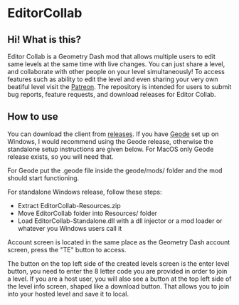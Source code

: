 # EditorCollab

## Hi! What is this?

Editor Collab is a Geometry Dash mod that allows multiple users to edit same levels at the same time with live changes. You can just share a level, and collaborate with other people on your level simultaneously! To access features such as ability to edit the level and even sharing your very own beatiful level visit the [Patreon](https://www.patreon.com/alk1m123). The repository is intended for users to submit bug reports, feature requests, and download releases for Editor Collab. 

## How to use

You can download the client from [releases](https://github.com/altalk23/EditorCollab/releases/latest). If you have [Geode](https://github.com/geode-sdk/geode) set up on Windows, I would recommend using the Geode release, otherwise the standalone setup instructions are given below. For MacOS only Geode release exists, so you will need that.  

For Geode put the .geode file inside the geode/mods/ folder and the mod should start functioning.

For standalone Windows release, follow these steps:
- Extract EditorCollab-Resources.zip
- Move EditorCollab folder into Resources/ folder
- Load EditorCollab-Standalone.dll with a dll injector or a mod loader or whatever you Windows users call it 

Account screen is located in the same place as the Geometry Dash account screen, press the "TE" button to access. 

The button on the top left side of the created levels screen is the enter level button, you need to enter the 8 letter code you are provided in order to join a level. If you are a host user, you will also see a button at the top left side of the level info screen, shaped like a download button. That allows you to join into your hosted level and save it to local.
